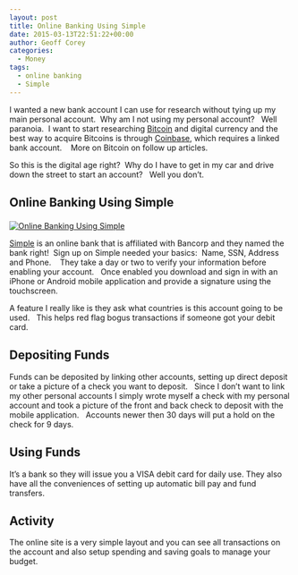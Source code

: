 ```yaml
---
layout: post
title: Online Banking Using Simple
date: 2015-03-13T22:51:22+00:00
author: Geoff Corey
categories:
  - Money
tags:
  - online banking
  - Simple
---
```

I wanted a new bank account I can use for research without tying up my main personal account.  Why am I not using my personal account?   Well paranoia.  I want to start researching <a title="Bitcoin - Digital Currency" href="https://bitcoin.org/en/" target="_blank">Bitcoin</a> and digital currency and the best way to acquire Bitcoins is through <a title="Bitcoin Wallet - Coinbase" href="https://www.coinbase.com/" target="_blank">Coinbase</a>, which requires a linked bank account.    More on Bitcoin on follow up articles.

So this is the digital age right?  Why do I have to get in my car and drive down the street to start an account?   Well you don&#8217;t.

## Online Banking Using Simple<figure id="attachment_85" style="width: 300px" class="wp-caption alignright">

[<img class="wp-image-85 size-medium" src="http://i2.wp.com/www.geoffcorey.com/wp-content/uploads/2015/03/simple-300x169.png?fit=300%2C169" alt="Online Banking Using Simple" srcset="http://i1.wp.com/www.geoffcorey.com/wp-content/uploads/2015/03/simple.png?resize=300%2C169 300w, http://i1.wp.com/www.geoffcorey.com/wp-content/uploads/2015/03/simple.png?w=1010 1010w" sizes="(max-width: 300px) 100vw, 300px" data-recalc-dims="1" />](http://i1.wp.com/www.geoffcorey.com/wp-content/uploads/2015/03/simple.png)

<a title="Simple Online Bank" href="http://simple.com" target="_blank">Simple</a> is an online bank that is affiliated with Bancorp and they named the bank right!  Sign up on Simple needed your basics:  Name, SSN, Address and Phone.    They take a day or two to verify your information before enabling your account.   Once enabled you download and sign in with an iPhone or Android mobile application and provide a signature using the touchscreen.

A feature I really like is they ask what countries is this account going to be used.   This helps red flag bogus transactions if someone got your debit card.

## Depositing Funds

Funds can be deposited by linking other accounts, setting up direct deposit or take a picture of a check you want to deposit.   Since I don&#8217;t want to link my other personal accounts I simply wrote myself a check with my personal account and took a picture of the front and back check to deposit with the mobile application.   Accounts newer then 30 days will put a hold on the check for 9 days.

## Using Funds

It&#8217;s a bank so they will issue you a VISA debit card for daily use. They also have all the conveniences of setting up automatic bill pay and fund transfers.

## Activity

The online site is a very simple layout and you can see all transactions on the account and also setup spending and saving goals to manage your budget.
